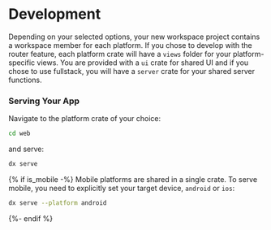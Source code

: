 # Development

Depending on your selected options, your new workspace project contains a workspace member for each platform.
If you chose to develop with the router feature, each platform crate will have a `views` folder for your platform-specific views.
You are provided with a `ui` crate for shared UI and if you chose to use fullstack, you will have a `server` crate for your shared server functions.

### Serving Your App

Navigate to the platform crate of your choice:
```bash
cd web
```

and serve:

```bash
dx serve
```

{% if is_mobile -%}
Mobile platforms are shared in a single crate. To serve mobile, you need to explicitly set your target device, `android` or `ios`:
```bash
dx serve --platform android
```
{%- endif %}